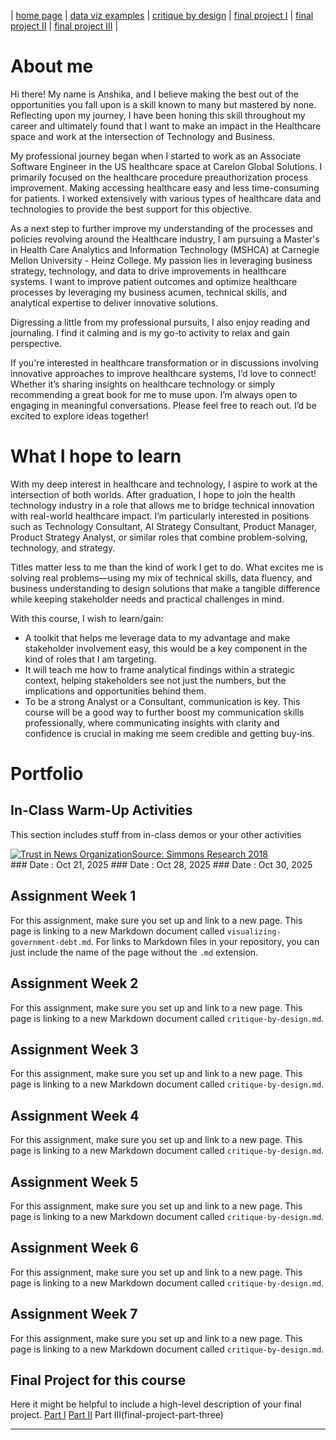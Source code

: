 | [home page](https://anshika2698.github.io/Data-Works-portfolio/) | [data viz examples](dataviz-examples) | [critique by design](critique-by-design) | [final project I](final-project-part-one) | [final project II](final-project-part-two) | [final project III](final-project-part-three) |

# About me
Hi there! My name is Anshika, and I believe making the best out of the opportunities you fall upon is a skill known to many but mastered by none. 
Reflecting upon my journey, I have been honing this skill throughout my career and ultimately found that I want to make an impact in the Healthcare space and work at the intersection of Technology and Business. 

My professional journey began when I started to work as an Associate Software Engineer in the US healthcare space at Carelon Global Solutions. I primarily focused on the healthcare procedure preauthorization process improvement. Making accessing healthcare easy and less time-consuming for patients. I worked extensively with various types of healthcare data and technologies to provide the best support for this objective. 

As a next step to further improve my understanding of the processes and policies revolving around the Healthcare industry, I am pursuing a Master's in Health Care Analytics and Information Technology (MSHCA) at Carnegie Mellon University - Heinz College. My passion lies in leveraging business strategy, technology, and data to drive improvements in healthcare systems. I want to improve patient outcomes and optimize healthcare processes by leveraging my business acumen, technical skills, and analytical expertise to deliver innovative solutions.

Digressing a little from my professional pursuits, I also enjoy reading and journaling. I find it calming and is my go-to activity to relax and gain perspective. 

If you're interested in healthcare transformation or in discussions involving innovative approaches to improve healthcare systems, I’d love to connect! Whether it’s sharing insights on healthcare technology or simply recommending a great book for me to muse upon. I’m always open to engaging in meaningful conversations. Please feel free to reach out. I’d be excited to explore ideas together!

# What I hope to learn
With my deep interest in healthcare and technology, I aspire to work at the intersection of both worlds. After graduation, I hope to join the health technology industry in a role that allows me to bridge technical innovation with real-world healthcare impact. I’m particularly interested in positions such as Technology Consultant, AI Strategy Consultant, Product Manager, Product Strategy Analyst, or similar roles that combine problem-solving, technology, and strategy.

Titles matter less to me than the kind of work I get to do. What excites me is solving real problems—using my mix of technical skills, data fluency, and business understanding to design solutions that make a tangible difference while keeping stakeholder needs and practical challenges in mind.

With this course, I wish to learn/gain: 

- A toolkit that helps me leverage data to my advantage and make stakeholder involvement easy, this would be a key component in the kind of roles that I am targeting.
- It will teach me how to frame analytical findings within a strategic context, helping stakeholders see not just the numbers, but the implications and opportunities behind them.
- To be a strong Analyst or a Consultant, communication is key. This course will be a good way to further boost my communication skills professionally, where communicating insights with clarity and confidence is crucial in making me seem credible and getting buy-ins.

# Portfolio

## In-Class Warm-Up Activities
This section includes stuff from in-class demos or your other activities

<div class='tableauPlaceholder' id='viz1761854784832' style='position: relative'><noscript><a href='#'><img alt='Trust in News OrganizationSource: Simmons Research 2018 ' src='https:&#47;&#47;public.tableau.com&#47;static&#47;images&#47;Me&#47;MediaTrust_25&#47;Sheet1&#47;1_rss.png' style='border: none' /></a></noscript><object class='tableauViz'  style='display:none;'><param name='host_url' value='https%3A%2F%2Fpublic.tableau.com%2F' /> <param name='embed_code_version' value='3' /> <param name='site_root' value='' /><param name='name' value='MediaTrust_25&#47;Sheet1' /><param name='tabs' value='no' /><param name='toolbar' value='yes' /><param name='static_image' value='https:&#47;&#47;public.tableau.com&#47;static&#47;images&#47;Me&#47;MediaTrust_25&#47;Sheet1&#47;1.png' /> <param name='animate_transition' value='yes' /><param name='display_static_image' value='yes' /><param name='display_spinner' value='yes' /><param name='display_overlay' value='yes' /><param name='display_count' value='yes' /><param name='language' value='en-US' /><param name='filter' value='publish=yes' /></object></div>                
<script type='text/javascript'>                    
  var divElement = document.getElementById('viz1761854784832');                    
  var vizElement = divElement.getElementsByTagName('object')[0];                    
  vizElement.style.width='100%';vizElement.style.height=(divElement.offsetWidth*0.75)+'px';                    
  var scriptElement = document.createElement('script');                    
  scriptElement.src = 'https://public.tableau.com/javascripts/api/viz_v1.js';                    
  vizElement.parentNode.insertBefore(scriptElement, vizElement);                

</script>
### Date : Oct 21, 2025
### Date : Oct 28, 2025
### Date : Oct 30, 2025

## Assignment Week 1
For this assignment, make sure you set up and link to a new page.  This page is linking to a new Markdown document called `visualizing-government-debt.md`.  For links to Markdown files in your repository, you can just include the name of the page without the `.md` extension. 

## Assignment Week 2
For this assignment, make sure you set up and link to a new page. This page is linking to a new Markdown document called `critique-by-design.md`.  

## Assignment Week 3
For this assignment, make sure you set up and link to a new page. This page is linking to a new Markdown document called `critique-by-design.md`.  

## Assignment Week 4
For this assignment, make sure you set up and link to a new page. This page is linking to a new Markdown document called `critique-by-design.md`.  

## Assignment Week 5
For this assignment, make sure you set up and link to a new page. This page is linking to a new Markdown document called `critique-by-design.md`.  

## Assignment Week 6
For this assignment, make sure you set up and link to a new page.  This page is linking to a new Markdown document called `critique-by-design.md`.  

## Assignment Week 7
For this assignment, make sure you set up and link to a new page.  This page is linking to a new Markdown document called `critique-by-design.md`.  

## Final Project for this course
Here it might be helpful to include a high-level description of your final project. 
[Part I](final-project-part-one)
[Part II](final-project-part-two)
Part III(final-project-part-three)

---
